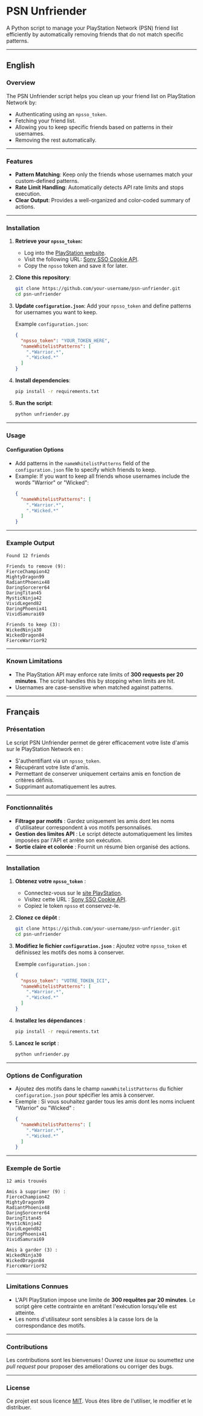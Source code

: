 # **PSN Unfriender**

A Python script to manage your PlayStation Network (PSN) friend list efficiently by automatically removing friends that do not match specific patterns.

---

## **English**

### **Overview**
The PSN Unfriender script helps you clean up your friend list on PlayStation Network by:
- Authenticating using an `npsso_token`.
- Fetching your friend list.
- Allowing you to keep specific friends based on patterns in their usernames.
- Removing the rest automatically.

---

### **Features**
- **Pattern Matching**: Keep only the friends whose usernames match your custom-defined patterns.
- **Rate Limit Handling**: Automatically detects API rate limits and stops execution.
- **Clear Output**: Provides a well-organized and color-coded summary of actions.

---

### **Installation**

1. **Retrieve your `npsso_token`:**
   - Log into the [PlayStation website](https://www.playstation.com/).
   - Visit the following URL: [Sony SSO Cookie API](https://ca.account.sony.com/api/v1/ssocookie).
   - Copy the `npsso` token and save it for later.

2. **Clone this repository**:
   ```bash
   git clone https://github.com/your-username/psn-unfriender.git
   cd psn-unfriender
   ```

3. **Update `configuration.json`**:
   Add your `npsso_token` and define patterns for usernames you want to keep.

   Example `configuration.json`:
   ```json
   {
     "npsso_token": "YOUR_TOKEN_HERE",
     "nameWhitelistPatterns": [
       ".*Warrior.*",
       ".*Wicked.*"
     ]
   }
   ```

4. **Install dependencies**:
   ```bash
   pip install -r requirements.txt
   ```

5. **Run the script**:
   ```bash
   python unfriender.py
   ```

---

### **Usage**

#### **Configuration Options**
- Add patterns in the `nameWhitelistPatterns` field of the `configuration.json` file to specify which friends to keep.
- Example:
   If you want to keep all friends whose usernames include the words "Warrior" or "Wicked":
   ```json
   {
     "nameWhitelistPatterns": [
       ".*Warrior.*",
       ".*Wicked.*"
     ]
   }
   ```

---

### **Example Output**
```plaintext
Found 12 friends

Friends to remove (9): 
FierceChampion42
MightyDragon99
RadiantPhoenix48
DaringSorcerer64
DaringTitan45
MysticNinja42
VividLegend82
DaringPhoenix41
VividSamurai69

Friends to keep (3): 
WickedNinja30
WickedDragon84
FierceWarrior92
```

---

### **Known Limitations**
- The PlayStation API may enforce rate limits of **300 requests per 20 minutes**. The script handles this by stopping when limits are hit.
- Usernames are case-sensitive when matched against patterns.

---

## **Français**

### **Présentation**
Le script PSN Unfriender permet de gérer efficacement votre liste d'amis sur le PlayStation Network en :
- S'authentifiant via un `npsso_token`.
- Récupérant votre liste d'amis.
- Permettant de conserver uniquement certains amis en fonction de critères définis.
- Supprimant automatiquement les autres.

---

### **Fonctionnalités**
- **Filtrage par motifs** : Gardez uniquement les amis dont les noms d'utilisateur correspondent à vos motifs personnalisés.
- **Gestion des limites API** : Le script détecte automatiquement les limites imposées par l'API et arrête son exécution.
- **Sortie claire et colorée** : Fournit un résumé bien organisé des actions.

---

### **Installation**

1. **Obtenez votre `npsso_token`** :
   - Connectez-vous sur le [site PlayStation](https://www.playstation.com/fr-fr/).
   - Visitez cette URL : [Sony SSO Cookie API](https://ca.account.sony.com/api/v1/ssocookie).
   - Copiez le token `npsso` et conservez-le.

2. **Clonez ce dépôt** :
   ```bash
   git clone https://github.com/your-username/psn-unfriender.git
   cd psn-unfriender
   ```

3. **Modifiez le fichier `configuration.json`** :
   Ajoutez votre `npsso_token` et définissez les motifs des noms à conserver.

   Exemple `configuration.json` :
   ```json
   {
     "npsso_token": "VOTRE_TOKEN_ICI",
     "nameWhitelistPatterns": [
       ".*Warrior.*",
       ".*Wicked.*"
     ]
   }
   ```

4. **Installez les dépendances** :
   ```bash
   pip install -r requirements.txt
   ```

5. **Lancez le script** :
   ```bash
   python unfriender.py
   ```

---

### **Options de Configuration**
- Ajoutez des motifs dans le champ `nameWhitelistPatterns` du fichier `configuration.json` pour spécifier les amis à conserver.
- Exemple :
   Si vous souhaitez garder tous les amis dont les noms incluent "Warrior" ou "Wicked" :
   ```json
   {
     "nameWhitelistPatterns": [
       ".*Warrior.*",
       ".*Wicked.*"
     ]
   }
   ```

---

### **Exemple de Sortie**
```plaintext
12 amis trouvés

Amis à supprimer (9) : 
FierceChampion42
MightyDragon99
RadiantPhoenix48
DaringSorcerer64
DaringTitan45
MysticNinja42
VividLegend82
DaringPhoenix41
VividSamurai69

Amis à garder (3) : 
WickedNinja30
WickedDragon84
FierceWarrior92
```

---

### **Limitations Connues**
- L'API PlayStation impose une limite de **300 requêtes par 20 minutes**. Le script gère cette contrainte en arrêtant l'exécution lorsqu'elle est atteinte.
- Les noms d'utilisateur sont sensibles à la casse lors de la correspondance des motifs.

---

### **Contributions**
Les contributions sont les bienvenues ! Ouvrez une *issue* ou soumettez une *pull request* pour proposer des améliorations ou corriger des bugs.

---

### **License**
Ce projet est sous licence [MIT](https://opensource.org/licenses/MIT). Vous êtes libre de l'utiliser, le modifier et le distribuer.
